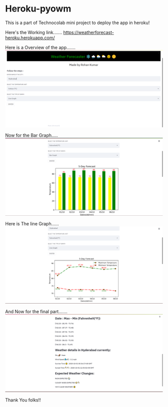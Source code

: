 # Heroku-pyowm

This is a part of Technocolab mini project to deploy the app in heroku!

Here's the Working link.......
 https://weatherforecast-heroku.herokuapp.com/

Here is a Overview of the app.......
![](pics/ini.png)


Now for the Bar Graph.....
![](pics/inib.png)


Here is The line Graph......
![](pics/inil.png)



And Now for the final part.......
![](pics/inif.png)


Thank You folks!!

